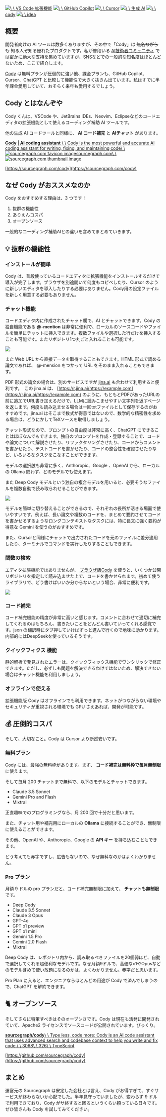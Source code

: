 

[![](https://storage.googleapis.com/zenn-user-upload/topics/1a877425b4.png)\\
\\
VS Code 拡張機能](https://zenn.dev/topics/vscode%E6%8B%A1%E5%BC%B5%E6%A9%9F%E8%83%BD) [![](https://storage.googleapis.com/zenn-user-upload/topics/d0cd55700d.png)\\
\\
GitHub Copilot](https://zenn.dev/topics/githubcopilot) [![](https://storage.googleapis.com/zenn-user-upload/topics/96562c27ea.png)\\
\\
Cursor](https://zenn.dev/topics/cursor) [![](https://zenn.dev/images/topic.png)\\
\\
生成 AI](https://zenn.dev/topics/%E7%94%9F%E6%88%90ai) [![](https://zenn.dev/images/topic.png)\\
\\
cody](https://zenn.dev/topics/cody) [![](https://static.zenn.studio/images/drawing/idea-icon.svg)\\
\\
idea](https://zenn.dev/tech-or-idea)

## 概要

開発者向けの AI ツールは数多くありますが、その中で「Cody」は ~~無名ながらも~~ 知る人ぞ知る優れたプロダクトです。私が普段いる [AI技術者コミュニティ](https://discord.gg/bmNezxjCq2) では密かに絶大な支持を集めていますが、SNSなどでの一般的な知名度はほとんどないため、ここで紹介します。

[Cody](https://sourcegraph.com/cody) は無料プランが圧倒的に強い他、課金プランも、GitHub Copilot、Cursor、ChatGPT と比較して機能性で大きく抜きん出ています。私はすでに半年課金愛用していて、おそらく来年も愛用するでしょう。

## Cody とはなんぞや

Cody くんは、VSCode や、JetBrains IDEs、Neovim、Eclipseなどのコードエディタの拡張機能として使えるコーディング補助 AI ツールです。

他の生成 AI コードツールと同様に、 **AI コード補完** と **AIチャット** があります。

[**Cody \| AI coding assistant** \\
\\
Cody is the most powerful and accurate AI coding assistant for writing, fixing, and maintaining code\\
\\
![sourcegraph.com favicon image](https://www.google.com/s2/favicons?sz=14&domain_url=https://sourcegraph.com)sourcegraph.com\\
\\
![sourcegraph.com thumbnail image](https://embed.zenn.studio/api/optimize-og-image/b50263f9f3454248d703/https%3A%2F%2Fsourcegraph.com%2Fcody%2Fcody-og.png)](https://sourcegraph.com/cody)

[https://sourcegraph.com/cody](https://sourcegraph.com/cody)

## なぜ Cody がおススメなのか

Cody をおすすめする理由は、3 つです！

1. 抜群の機能性
2. ありえんコスパ
3. オープンソース

一般的なコーディング補助AIとの違いを含めてまとめていきます。

## 💡 抜群の機能性

### インストールが簡単

Cody は、普段使っているコードエディタに拡張機能をインストールするだけで導入が完了します。ブラウザを別途開いて何度もコピペしたり、Cursor のように新しいエディタを導入したりする必要はありません。Cody用の設定ファイルを新しく用意する必要もありません。

### チャット機能

コードエディタ内に作成されたチャット欄で、AI とチャットできます。Cody の独自機能である **@-mention** は非常に便利で、ローカルのソースコードやファイルを簡単にチャットに挿入できます。複数ファイルや選択した行だけを挿入することも可能です。またリポジトリ1つ丸ごと入れることも可能です。

![](https://storage.googleapis.com/zenn-user-upload/7891f7400b3f-20241228.png)

また Web URL から直接データを取得することもできます。HTML 形式で読める論文であれば、 @-mension をつかって URL をそのまま入れることもできます。

PDF 形式の論文の場合は、別のサービスですが [jina.ai](https://jina.ai/) も合わせて利用すると便利です。　この jina.ai は、 [https://r.jina.ai/https://example.com](https://r.jina.ai/https://example.com) のように、もともとPDFがあったURLの前に追加でURL書き加えるだけで、LLMに読みこませやすい文字列を返すページを返します。何度も読み込ませる場合は一回txtファイルとして保存するのがおすすめです。jina.ai はそこまで数式が得意ではないので、数学的な精密性を求める場合は、どうにかしてTeXソースを取得しましょう。

チャット形式なので、プロンプトの自由度は非常に高く、ChatGPT にできることはほぼなんでもできます。独自のプロンプトを作成・登録することで、コードや論文について解説させたり、リファクタリングさせたり、コードからコメントを書かせたり、テストコードを書かせたり、コードの整合性を確認させたりなど、いろいろなタスクをこなすことができます。

モデルの選択肢も非常に多く、Anthoropic、Google 、OpenAI から、ローカルの Ollama 問わず、どのモデルでも使えます。

また Deep Cody モデルという独自の複合モデルを用いると、必要そうなファイルを複数自動で読み取られせることができます。

![](https://storage.googleapis.com/zenn-user-upload/c96df596a96f-20241228.png)

モデルを簡単に切り替えることができるので、それぞれの長所が活きる場面で使いやすいです。例えば、長い論文や複数のコードを、まとめて要約させてコードを書かせるするようなロングコンテキストなタスクには、特に長文に強く要約が得意な Gemini を使うのがおすすめです。

また、Cursorと同様にチャットで出力されたコードを元のファイルに差分適用したり、ターミナルでコマンドを実行したりすることもできます。

### 関数の検索

エディタ拡張機能ではありませんが、 [ブラウザ版Cody](https://sourcegraph.com/cody/chat) を使うと、いくつか公開リポジトリを指定して読み込ませた上で、コードを書かせられます。初めて使うライブラリで、どう書けばいいか分からないという場合、非常に便利です。

![](https://storage.googleapis.com/zenn-user-upload/8a52eedf92cc-20241228.png)

### コード補完

コード補完機能の精度が非常に高いと感じます。コメントに合わせて適切に補完してくれるのはもちろん、書きたいことをどんどん書いていってくれる感覚です。json の翻訳時にタブ押していけばずっと進んで行くので地味に助かります。内部的にはDeepSeekを使っているそうです。

### クイックフィクス 機能

静的解析で発見されたエラーは、クイックフィックス機能でワンクリックで修正できます。ただし、必ずしも問題を解決できるわけではないため、解決できない場合はチャット機能を利用しましょう。

### オフラインで使える

拡張機能版 Cody はオフラインでも利用できます。ネットがつながらない環境やセキュリティが重視される環境でも GPU さえあれば、開発が可能です。

## 💰 圧倒的コスパ

そして、大切なこと。Cody は Cursor より断然安いです。

### 無料プラン

Cody には、最強の無料枠があります。まず、 **コード補完は無料枠で毎月無制限** に使えます。

そして毎月 200 チャットまで無料で、以下のモデルとチャットできます。

- Claude 3.5 Sonnet
- Gemini Pro and Flash
- Mixtral

正直趣味でのプログラミングなら、月 200 回で十分だと思います。

また、チャット用や補完用にローカルの **Ollama** に接続することができ、無制限に使えることができます。

その他、OpenAI や、Anthoropic、Google の **API キー** を持ち込むこともできます。

どう考えても赤字ですし、広告もないので、なぜ無料なのかはよくわかりません。

### Pro プラン

月額 9 ドルの pro プランだと、コード補完無制限に加えて、 **チャットも無制限** です。

- Deep Cody
- Claude 3.5 Sonnet
- Claude 3 Opus
- GPT-4o
- GPT o1 preview
- GPT o1 mini
- Gemini 1.5 Pro
- Gemini 2.0 Flash
- Mixtral

Deep Cody は、レポジトリ内から、読み取るべきファイルを20個弱ほど、自動で選択してくれる超便利なモデルです。なぜ月額9ドルで、高価なo1やOpusなどのモデル含めて使い放題になるのかは、よくわかりません。赤字だと思います。

Pro Plan に入ると、エンジニアならほとんどの用途が Cody で済んでしまうので、ChatGPT を解約できます。

## 🐈 オープンソース

そしてさらに特筆すべきはそのオープンさです。Cody は現在も活発に開発されていて、Apache2 ライセンスでソースコードが公開されています。びっくり。

[**sourcegraph/cody**\\
\\
Type less, code more: Cody is an AI code assistant that uses advanced search and codebase context to help you write and fix code.\\
\\
3068\\
\\
326\\
\\
TypeScript](https://github.com/sourcegraph/cody)

[https://github.com/sourcegraph/cody](https://github.com/sourcegraph/cody)

## まとめ

運営元の Sourcegraph は安定した会社とは言え、Cody がお得すぎて、すぐサービスが終わらないか心配でした。半年見守っていましたが、変わらず 9 ドルで利用できており、Cody がサ終すると困るというくらい頼っている日々です。ぜひ皆さんも Cody を試してみてください。
